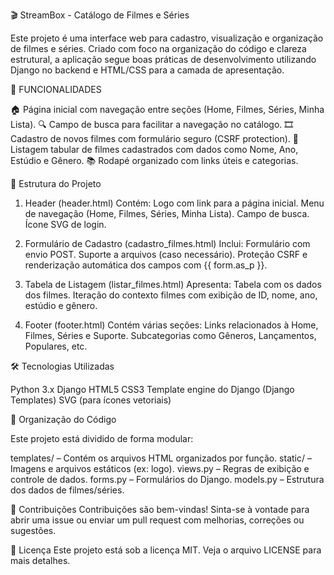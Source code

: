 🎬 StreamBox - Catálogo de Filmes e Séries

Este projeto é uma interface web para cadastro, visualização e organização de filmes e séries. Criado com foco na organização do código e clareza estrutural, a aplicação segue boas práticas de desenvolvimento utilizando Django no backend e HTML/CSS para a camada de apresentação.

🧩 FUNCIONALIDADES

🏠 Página inicial com navegação entre seções (Home, Filmes, Séries, Minha Lista).
🔍 Campo de busca para facilitar a navegação no catálogo.
🎞️ Cadastro de novos filmes com formulário seguro (CSRF protection).
📄 Listagem tabular de filmes cadastrados com dados como Nome, Ano, Estúdio e Gênero.
📚 Rodapé organizado com links úteis e categorias.

📁 Estrutura do Projeto
1. Header (header.html)
Contém:
Logo com link para a página inicial.
Menu de navegação (Home, Filmes, Séries, Minha Lista).
Campo de busca.
Ícone SVG de login.

2. Formulário de Cadastro (cadastro_filmes.html)
Inclui:
Formulário com envio POST.
Suporte a arquivos (caso necessário).
Proteção CSRF e renderização automática dos campos com {{ form.as_p }}.

3. Tabela de Listagem (listar_filmes.html)
Apresenta:
Tabela com os dados dos filmes.
Iteração do contexto filmes com exibição de ID, nome, ano, estúdio e gênero.

4. Footer (footer.html)
Contém várias seções:
Links relacionados à Home, Filmes, Séries e Suporte.
Subcategorias como Gêneros, Lançamentos, Populares, etc.

🛠️ Tecnologias Utilizadas

Python 3.x
Django
HTML5
CSS3
Template engine do Django (Django Templates)
SVG (para ícones vetoriais)

📌 Organização do Código

Este projeto está dividido de forma modular:

templates/ – Contém os arquivos HTML organizados por função.
static/ – Imagens e arquivos estáticos (ex: logo).
views.py – Regras de exibição e controle de dados.
forms.py – Formulários do Django.
models.py – Estrutura dos dados de filmes/séries.

🤝 Contribuições
Contribuições são bem-vindas! Sinta-se à vontade para abrir uma issue ou enviar um pull request com melhorias, correções ou sugestões.

📄 Licença
Este projeto está sob a licença MIT. Veja o arquivo LICENSE para mais detalhes.
